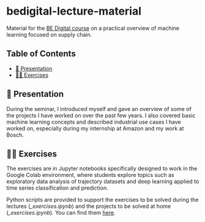 # bedigital-lecture-material
Material for the [BE Digital course](https://x.com/BEDigitalEU/status/1904518829247488012) on a practical overview of machine learning focused 
on supply chain.


## <a id="toc"></a>Table of Contents

* [📝 Presentation](#presentation)
* [👷🏼 Exercises](#working-groups)

## <a id="top-picks"></a>📝 Presentation

During the seminar, I introduced myself and gave an overview of some of the projects I have worked on over the past few years.
I also covered basic machine learning concepts and described industrial use cases I have worked on, especially during my internship at Amazon and my work at Bosch.



## <a id="top-picks"></a>👷🏼 Exercises

The exercises are in Jupyter notebooks specifically designed to work in the Google Colab environment, where students explore topics such as exploratory data analysis of trajectory datasets and deep learning applied to time series classification and prediction.

Python scripts are provided to support the exercises to be solved during the lectures (*_exercises.ipynb*) and the projects to be solved at home (*_exercises.ipynb*). You can find them [here](https://github.com/tmralmeida/bedigital-lecture-material/tree/main/colab-data).